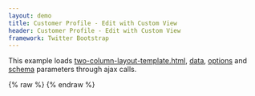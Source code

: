 ```yaml
---
layout: demo
title: Customer Profile - Edit with Custom View
header: Customer Profile - Edit with Custom View
framework: Twitter Bootstrap
---
```


This example loads <a href="two-column-layout-template.html" target="_source">two-column-layout-template.html</a>,
<a href="data.json" target="_source">data</a>,
<a href="options.json" target="_source">options</a> and
<a href="schema.json" target="_source">schema</a> parameters through ajax calls.
<div id="field1"> </div>
{% raw %}
<script type="text/javascript" id="field1-script">
$("#field1").alpaca({
    "dataSource": "./data.json",
    "optionsSource": "./options.json",
    "schemaSource": "./schema.json",
    "view": {
        "parent": "bootstrap-edit",
        "layout": {
            "template": "./two-column-layout-template.html",
            "bindings": {
                "name": "leftcolumn",
                "age": "leftcolumn",
                "gender": "leftcolumn",
                "member": "leftcolumn",
                "photo": "leftcolumn",
                "phone": "rightcolumn",
                "icecream": "leftcolumn",
                "address": "rightcolumn"
            }
        },
        "fields": {
            "/name": {
                "templates": {
                    "control-text": "<input type='text' id='{{id}}'/>"
                },
                "styles": {
                    ".alpaca-field": {
                        "border": "1px solid #555",
                        "padding": "2px"
                    }
                }
            },
            "/age": {
                "messages": {
                    "stringNotANumber": "Invalid Age (Must be a number)!"
                }
            },
            "/gender": {
                "styles": {
                    ".alpaca-controlfield-label": {
                        "text-decoration": "underline",
                        "float": "left",
                        "margin-top": "0.5em"
                    },
                    ".alpaca-controlfield-radio-label:eq(0)": {
                        "text-decoration": "underline"
                    }
                }
            },
            "/member": {
                "styles": {
                    ".alpaca-controlfield-label": {
                        "float": "left",
                        "margin-top": "0.3em"
                    }
                }
            },
            "/address": {
                "layout": {
                    "template": "./two-column-layout-template.html",
                    "bindings": {
                        "street": "leftcolumn",
                        "city": "rightcolumn",
                        "state": "rightcolumn",
                        "zip": "rightcolumn"
                    }
                },
                "styles": {
                    "h3": {
                        "font-size": "14px",
                        "margin": "0px"
                    }
                }
            },
            "/address/city": {
                "templates": {
                    "context-text": "<input type='text' readonly='on' size='20' id='{{id}}' {{#if options.size}}size='{{options.size}}'{{/if}} {{#if options.readonly}}readonly='on'{{/if}} {{#if options.formName}}name='{{options.formName}}'{{/if}} {{#each options.data}}data-{{@index}}='{{.}}'{{/each}}/>"
                }
            }
        }
    },
    "postRender": function(renderedField) {
        var form = renderedField.form;
        if (form)
        {
            form.registerSubmitHandler(function (e) {
                alert("Custom Submit Handler");
                return false;
            });
        }
    }
});
</script>
{% endraw %}


